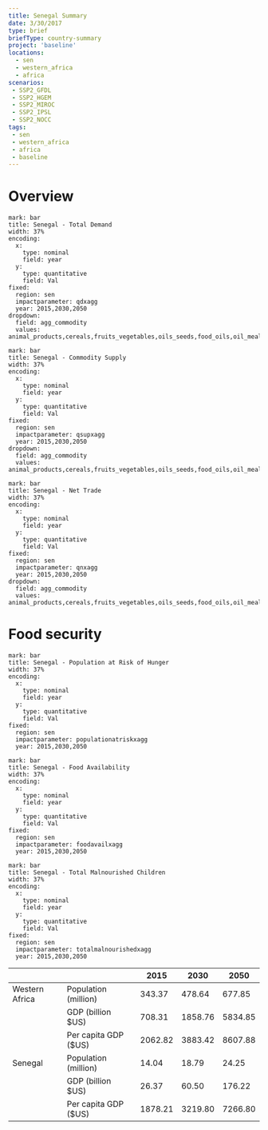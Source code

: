 ```yaml
---
title: Senegal Summary
date: 3/30/2017
type: brief
briefType: country-summary
project: 'baseline'
locations:
  - sen
  - western_africa
  - africa
scenarios:
 - SSP2_GFDL
 - SSP2_HGEM
 - SSP2_MIROC
 - SSP2_IPSL
 - SSP2_NOCC
tags:
 - sen
 - western_africa
 - africa
 - baseline
---
```

# Overview 

```chart
mark: bar
title: Senegal - Total Demand
width: 37%
encoding:
  x:
    type: nominal
    field: year
  y:
    type: quantitative
    field: Val
fixed:
  region: sen
  impactparameter: qdxagg
  year: 2015,2030,2050
dropdown:
  field: agg_commodity
  values: animal_products,cereals,fruits_vegetables,oils_seeds,food_oils,oil_meals,other,pulses,roots_tubers,sugar
```

```chart
mark: bar
title: Senegal - Commodity Supply
width: 37%
encoding:
  x:
    type: nominal
    field: year
  y:
    type: quantitative
    field: Val
fixed:
  region: sen
  impactparameter: qsupxagg
  year: 2015,2030,2050
dropdown:
  field: agg_commodity
  values: animal_products,cereals,fruits_vegetables,oils_seeds,food_oils,oil_meals,other,pulses,roots_tubers,sugar
```

```chart
mark: bar
title: Senegal - Net Trade
width: 37%
encoding:
  x:
    type: nominal
    field: year
  y:
    type: quantitative
    field: Val
fixed:
  region: sen
  impactparameter: qnxagg
  year: 2015,2030,2050
dropdown:
  field: agg_commodity
  values: animal_products,cereals,fruits_vegetables,oils_seeds,food_oils,oil_meals,other,pulses,roots_tubers,sugar
```

# Food security

```chart
mark: bar
title: Senegal - Population at Risk of Hunger
width: 37%
encoding:
  x:
    type: nominal
    field: year
  y:
    type: quantitative
    field: Val
fixed:
  region: sen
  impactparameter: populationatriskxagg
  year: 2015,2030,2050
```

```chart
mark: bar
title: Senegal - Food Availability
width: 37%
encoding:
  x:
    type: nominal
    field: year
  y:
    type: quantitative
    field: Val
fixed:
  region: sen
  impactparameter: foodavailxagg
  year: 2015,2030,2050
```

```chart
mark: bar
title: Senegal - Total Malnourished Children
width: 37%
encoding:
  x:
    type: nominal
    field: year
  y:
    type: quantitative
    field: Val
fixed:
  region: sen
  impactparameter: totalmalnourishedxagg
  year: 2015,2030,2050
```

|   |   | 2015 | 2030 | 2050 |
|---|---|---|---|---|
| Western Africa | Population (million) | 343.37 | 478.64 | 677.85 |
|  | GDP (billion $US) | 708.31 | 1858.76 | 5834.85 |
|  | Per capita GDP ($US) | 2062.82 | 3883.42 | 8607.88 |
| Senegal | Population (million) | 14.04 | 18.79 | 24.25 |
|  | GDP (billion $US) | 26.37 | 60.50 | 176.22 |
|  | Per capita GDP ($US) | 1878.21| 3219.80| 7266.80|